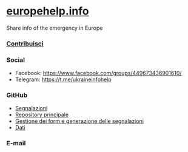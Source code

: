 # [europehelp.info](https://www.europehelp.info)

Share info of the emergency in Europe

### [Contribuisci](https://www.europehelp.info/contribuisci/)

### Social

- Facebook: https://www.facebook.com/groups/449673436901610/
- Telegram: https://t.me/ukraineinfohelp

### GitHub

- [Segnalazioni](https://github.com/emergenzeHack/europehelp.info_segnalazioni/issues)
- [Repository principale](https://github.com/emergenzeHack/europehelp.info)
- [Gestione dei form e generazione delle segnalazioni](https://github.com/emergenzeHack/europehelp.info_form)
- [Dati](https://github.com/emergenzeHack/europehelp.info_data)

### E-mail
